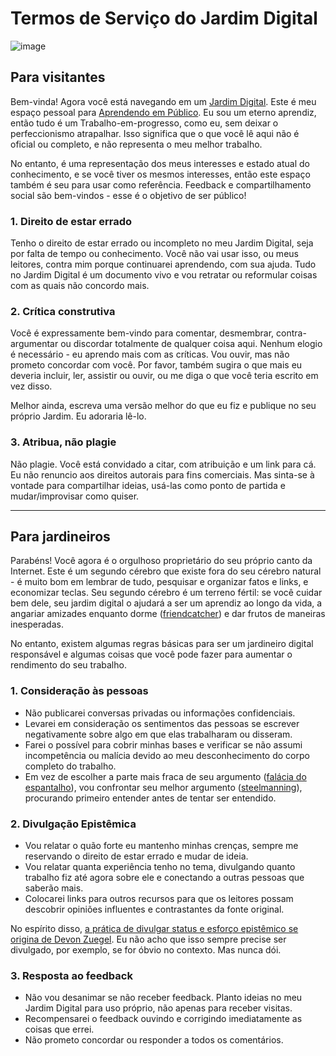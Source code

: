 # Termos de Serviço do Jardim Digital

![image](https://user-images.githubusercontent.com/26076/153716482-a603cc34-d370-4d1d-97b9-7bbb6ee55d13.png)

## Para visitantes

Bem-vinda! Agora você está navegando em um [Jardim Digital](https://joelhooks.com/digital-garden). Este é meu espaço pessoal para [Aprendendo em Público](https://www.swyx.io/writing/learn-in-public). Eu sou um eterno aprendiz, então tudo é um Trabalho-em-progresso, como eu, sem deixar o perfeccionismo atrapalhar. Isso significa que o que você lê aqui não é oficial ou completo, e não representa o meu melhor trabalho.

No entanto, é uma representação dos meus interesses e estado atual do conhecimento, e se você tiver os mesmos interesses, então este espaço também é seu para usar como referência. Feedback e compartilhamento social são bem-vindos - esse é o objetivo de ser público!

### 1. Direito de estar errado

Tenho o direito de estar errado ou incompleto no meu Jardim Digital, seja por falta de tempo ou conhecimento. Você não vai usar isso, ou meus leitores, contra mim porque continuarei aprendendo, com sua ajuda. Tudo no Jardim Digital é um documento vivo e vou retratar ou reformular coisas com as quais não concordo mais.

### 2. Crítica construtiva

Você é expressamente bem-vindo para comentar, desmembrar, contra-argumentar ou discordar totalmente de qualquer coisa aqui. Nenhum elogio é necessário - eu aprendo mais com as críticas. Vou ouvir, mas não prometo concordar com você. Por favor, também sugira o que mais eu deveria incluir, ler, assistir ou ouvir, ou me diga o que você teria escrito em vez disso.

Melhor ainda, escreva uma versão melhor do que eu fiz e publique no seu próprio Jardim. Eu adoraria lê-lo.

### 3. Atribua, não plagie

Não plagie. Você está convidado a citar, com atribuição e um link para cá. Eu não renuncio aos direitos autorais para fins comerciais. Mas sinta-se à vontade para compartilhar ideias, usá-las como ponto de partida e mudar/improvisar como quiser.

---

## Para jardineiros

Parabéns! Você agora é o orgulhoso proprietário do seu próprio canto da Internet. Este é um segundo cérebro que existe fora do seu cérebro natural - é muito bom em lembrar de tudo, pesquisar e organizar fatos e links, e economizar teclas. Seu segundo cérebro é um terreno fértil: se você cuidar bem dele, seu jardim digital o ajudará a ser um aprendiz ao longo da vida, a angariar amizades enquanto dorme ([friendcatcher](https://www.swyx.io/friendcatchers)) e dar frutos de maneiras inesperadas.

No entanto, existem algumas regras básicas para ser um jardineiro digital responsável e algumas coisas que você pode fazer para aumentar o rendimento do seu trabalho.

### 1. Consideração às pessoas

- Não publicarei conversas privadas ou informações confidenciais.
- Levarei em consideração os sentimentos das pessoas se escrever negativamente sobre algo em que elas trabalharam ou disseram.
- Farei o possível para cobrir minhas bases e verificar se não assumi incompetência ou malícia devido ao meu desconhecimento do corpo completo do trabalho.
- Em vez de escolher a parte mais fraca de seu argumento ([falácia do espantalho](https://pt.wikipedia.org/wiki/Fal%C3%A1cia_do_espantalho)), vou confrontar seu melhor argumento ([steelmanning](https://en.wikipedia.org/wiki/Straw_man#Steelmanning)), procurando primeiro entender antes de tentar ser entendido.

### 2. Divulgação Epistêmica

- Vou relatar o quão forte eu mantenho minhas crenças, sempre me reservando o direito de estar errado e mudar de ideia.
- Vou relatar quanta experiência tenho no tema, divulgando quanto trabalho fiz até agora sobre ele e conectando a outras pessoas que saberão mais.
- Colocarei links para outros recursos para que os leitores possam descobrir opiniões influentes e contrastantes da fonte original.

No espírito disso, [a prática de divulgar status e esforço epistêmico se origina de Devon Zuegel](https://devonzuegel.com/post/epistemic-statuses-are-lazy-and-that-is-a-good-thing ). Eu não acho que isso sempre precise ser divulgado, por exemplo, se for óbvio no contexto. Mas nunca dói.

### 3. Resposta ao feedback

- Não vou desanimar se não receber feedback. Planto ideias no meu Jardim Digital para uso próprio, não apenas para receber visitas.
- Recompensarei o feedback ouvindo e corrigindo imediatamente as coisas que errei.
- Não prometo concordar ou responder a todos os comentários.
